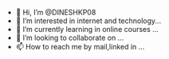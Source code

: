 - 👋 Hi, I’m @DINESHKP08
- 👀 I’m interested in internet and technology...
- 🌱 I’m currently learning in online courses ...
- 💞️ I’m looking to collaborate on ...
- 📫 How to reach me by mail,linked in  ...

<!---
DINESHKP08/DINESHKP08 is a ✨ special ✨ repository because its `README.md` (this file) appears on your GitHub profile.
You can click the Preview link to take a look at your changes.
--->
